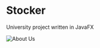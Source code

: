 # Stocker
 University project written in JavaFX

![About Us](https://github.com/dragdominique/Stocker/blob/Maksiu/About%20Us.jpg)
